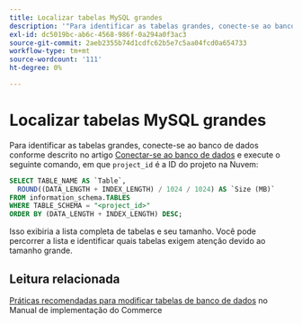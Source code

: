 ```yaml
---
title: Localizar tabelas MySQL grandes
description: '"Para identificar as tabelas grandes, conecte-se ao banco de dados conforme descrito no artigo [Connect to the database](https://experienceleague.adobe.com/en/docs/commerce-cloud-service/user-guide/configure/service/mysql#connect-to-the-database) e execute o seguinte comando, em que "project_id" é a ID do projeto na nuvem:"'
exl-id: dc5019bc-ab6c-4568-986f-0a294a0f3ac3
source-git-commit: 2aeb2355b74d1cdfc62b5e7c5aa04fcd0a654733
workflow-type: tm+mt
source-wordcount: '111'
ht-degree: 0%

---
```


# Localizar tabelas MySQL grandes

Para identificar as tabelas grandes, conecte-se ao banco de dados conforme descrito no artigo [Conectar-se ao banco de dados](https://experienceleague.adobe.com/en/docs/commerce-cloud-service/user-guide/configure/service/mysql#connect-to-the-database) e execute o seguinte comando, em que `project_id` é a ID do projeto na Nuvem:

```sql
SELECT TABLE_NAME AS `Table`,
  ROUND((DATA_LENGTH + INDEX_LENGTH) / 1024 / 1024) AS `Size (MB)`
FROM information_schema.TABLES
WHERE TABLE_SCHEMA = "<project_id>"
ORDER BY (DATA_LENGTH + INDEX_LENGTH) DESC;
```

Isso exibiria a lista completa de tabelas e seu tamanho. Você pode percorrer a lista e identificar quais tabelas exigem atenção devido ao tamanho grande.

## Leitura relacionada

[Práticas recomendadas para modificar tabelas de banco de dados](https://experienceleague.adobe.com/en/docs/commerce-operations/implementation-playbook/best-practices/development/modifying-core-and-third-party-tables#why-adobe-recommends-avoiding-modifications) no Manual de implementação do Commerce
